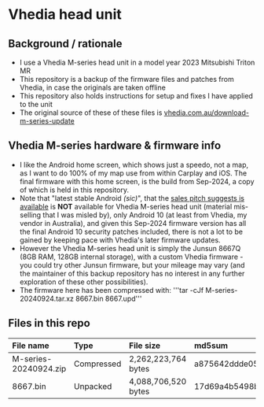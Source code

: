 # Vhedia head unit

## Background / rationale

 - I use a Vhedia M-series head unit in a model year 2023 Mitsubishi Triton MR
 - This repository is a backup of the firmware files and patches from Vhedia, in case the originals are taken offline
 - This repository also holds instructions for setup and fixes I have applied to the unit
 - The original source of these of these files is [vhedia.com.au/download-m-series-update](https://vhedia.com.au/download-m-series-update/)

## Vhedia M-series hardware & firmware info

 - I like the Android home screen, which shows just a speedo, not a map, as I want to do 100% of my map use from within Carplay and iOS.  The final firmware with this home screen, is the build from Sep-2024, a copy of which is held in this repository.
 - Note that "latest stable Android _(sic)_", that the [sales pitch suggests is available](https://vhedia.com.au/product/mitsubishi-triton-mq-mr-head-unit-2016-2021-dail-aircon/) is **NOT** available for Vhedia M-series head unit (material mis-selling that I was misled by), only Android 10 (at least from Vhedia, my vendor in Australia), and given this Sep-2024 firmware version has all the final Android 10 security patches included, there is not a lot to be gained by keeping pace with Vhedia's later firmware updates.
 - However the Vhedia M-series head unit is simply the Junsun 8667Q (8GB RAM, 128GB internal storage), with a custom Vhedia firmware - you could try other Junsun firmware, but your mileage may vary (and the maintainer of this backup repository has no interest in any further exploration of these other possibilities).
 - The firmware here has been compressed with:
    '''tar -cJf M-series-20240924.tar.xz 8667.bin 8667.upd'''

## Files in this repo

| **File name**         | **Type**   | **File size**       | **md5sum**                       |
|:----------------------|:-----------|:--------------------|:---------------------------------|
| M-series-20240924.zip | Compressed | 2,262,223,764 bytes | a875642ddde05b2b81385445eb134717 |
| 8667.bin              | Unpacked   | 4,088,706,520 bytes | 17d69a4b5498bf3f6730a26b810d90f5 |
